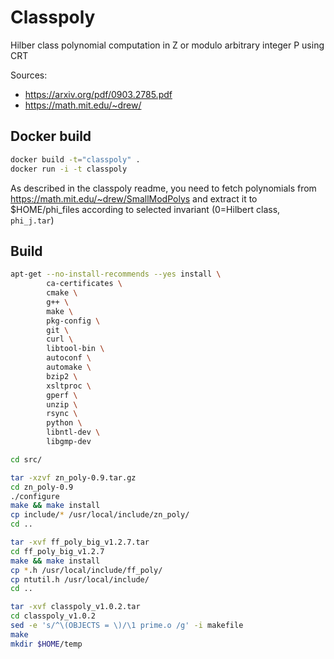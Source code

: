 # Classpoly

Hilber class polynomial computation in Z or modulo arbitrary integer P using CRT

Sources: 

- https://arxiv.org/pdf/0903.2785.pdf
- https://math.mit.edu/~drew/

## Docker build

```bash
docker build -t="classpoly" .
docker run -i -t classpoly
```

As described in the classpoly readme, you need to fetch polynomials from https://math.mit.edu/~drew/SmallModPolys
and extract it to $HOME/phi_files according to selected invariant (0=Hilbert class, `phi_j.tar`)

## Build

```bash
apt-get --no-install-recommends --yes install \
        ca-certificates \
        cmake \
        g++ \
        make \
        pkg-config \
        git \
        curl \
        libtool-bin \
        autoconf \
        automake \
        bzip2 \
        xsltproc \
        gperf \
        unzip \
        rsync \
	    python \
        libntl-dev \
        libgmp-dev 

cd src/

tar -xzvf zn_poly-0.9.tar.gz
cd zn_poly-0.9
./configure
make && make install
cp include/* /usr/local/include/zn_poly/
cd ..

tar -xvf ff_poly_big_v1.2.7.tar
cd ff_poly_big_v1.2.7
make && make install
cp *.h /usr/local/include/ff_poly/
cp ntutil.h /usr/local/include/
cd ..

tar -xvf classpoly_v1.0.2.tar
cd classpoly_v1.0.2
sed -e 's/^\(OBJECTS = \)/\1 prime.o /g' -i makefile
make
mkdir $HOME/temp
```

